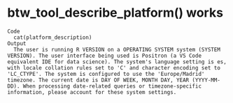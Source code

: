 # btw_tool_describe_platform() works

    Code
      cat(platform_description)
    Output
      The user is running R VERSION on a OPERATING SYSTEM system (SYSTEM VERSION). The user interface being used is Positron (a VS Code equivalent IDE for data science). The system's language setting is es, with locale collation rules set to 'C' and character encoding set to 'LC_CTYPE'. The system is configured to use the 'Europe/Madrid' timezone. The current date is DAY OF WEEK, MONTH DAY, YEAR (YYYY-MM-DD). When processing date-related queries or timezone-specific information, please account for these system settings.

